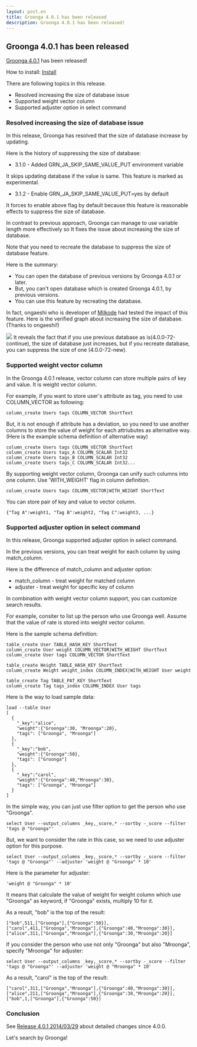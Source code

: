 ```yaml
---
layout: post.en
title: Groonga 4.0.1 has been released
description: Groonga 4.0.1 has been released!
---
```


Groonga 4.0.1 has been released
-------------------------------

[Groonga 4.0.1](/docs/news.html#release-4-0-1) has been released!

How to install: [Install](/docs/install.html)

There are following topics in this release.

-   Resolved increasing the size of database issue
-   Supported weight vector column
-   Supported adjuster option in select command

### Resolved increasing the size of database issue

In this release, Groonga has resolved that the size of database increase
by updating.

Here is the history of suppressing the size of database:

-   3.1.0 - Added GRN_JA_SKIP_SAME_VALUE_PUT environment variable

It skips updating database if the value is same. This feature is marked
as experimental.

-   3.1.2 - Enable GRN_JA_SKIP_SAME_VALUE_PUT=yes by default

It forces to enable above flag by default because this feature is
reasonable effects
 to suppress the size of database.

In contrast to previous approach, Groonga can manage to use variable
length more effectively so It fixes the issue about increasing the size
of database.

Note that you need to recreate the database to suppress the size of
database feature.

Here is the summary:

-   You can open the database of previous versions by Groonga 4.0.1
    or later.
-   But, you can't open database which is created Groonga 4.0.1, by
    previous versions.
-   You can use this feature by recreating the database.

In fact, ongaeshi who is developer of
[Milkode](http://milkode.ongaeshi.me/index.html) had tested the impact
of this feature. Here is the verified graph about increasing the size of
database. (Thanks to ongaeshi![]()!)

<html>
<img src="http://d3j5vwomefv46c.cloudfront.net/photos/large/843929509.png?1394947803"/>

</html>
It reveals the fact that if you use previous database as
is(4.0.0-72-continue), the size of database just increases, but if you
recreate database, you can suppress the size of one (4.0.0-72-new).

### Supported weight vector column

In the Groonga 4.0.1 release, vector column can store multiple pairs of
key and value. It is weight vector column.

For example, if you want to store user's attribute as tag, you need to
use COLUMN_VECTOR as following:

    column_create Users tags COLUMN_VECTOR ShortText

But, it is not enough if attribute has a deviation, so you need to use
another columns to store the value of weight for each attriubutes as
alternative way. (Here is the example schema definition of alternative
way)

    column_create Users tags COLUMN_VECTOR ShortText
    column_create Users tags_A COLUMN_SCALAR Int32
    column_create Users tags_B COLUMN_SCALAR Int32
    column_create Users tags_C COLUMN_SCALAR Int32...

By supporting weight vector column, Groonga can unify such columns into
one column. Use 'WITH_WEIGHT' flag in column definition.

    column_create Users tags COLUMN_VECTOR|WITH_WEIGHT ShortText

You can store pair of key and value to vector column.

    {"Tag A":weight1, "Tag B":weight2, "Tag C":weight3, ...}

### Supported adjuster option in select command

In this release, Groonga supported adjuster option in select command.

In the previous versions, you can treat weight for each column by using
match_column.

Here is the difference of match_column and adjuster option:

-   match_column - treat weight for matched column
-   adjuster - treat weight for specific key of column

In combination with weight vector column support, you can customize
search results.

For example, consiter to list up the person who use Groonga well. Assume
that the value of rate is stored into weight vector column.

Here is the sample schema definition:

    table_create User TABLE_HASH_KEY ShortText
    column_create User weight COLUMN_VECTOR|WITH_WEIGHT ShortText
    column_create User tags COLUMN_VECTOR ShortText

    table_create Weight TABLE_HASH_KEY ShortText
    column_create Weight weight_index COLUMN_INDEX|WITH_WEIGHT User weight

    table_create Tag TABLE_PAT_KEY ShortText
    column_create Tag tags_index COLUMN_INDEX User tags

Here is the way to load sample data:

    load --table User
    [
      {
        "_key":"alice",
        "weight":{"Groonga":30, "Mroonga":20},
        "tags": ["Groonga", "Mroonga"]
      },
      {
        "_key":"bob",
        "weight":{"Groonga":50},
        "tags": ["Groonga"]
      },
      {
        "_key":"carol",
        "weight":{"Groonga":40,"Mroonga":30},
        "tags": ["Groonga", "Mroonga"]
      }
    ]

In the simple way, you can just use filter option to get the person who
use "Groonga".

    select User --output_columns _key,_score,* --sortby -_score --filter 'tags @ "Groonga"'

But, we want to consider the rate in this case, so we need to use
adjuster option for this purpose.

    select User --output_columns _key,_score,* --sortby -_score --filter 'tags @ "Groonga"' --adjuster 'weight @ "Groonga" * 10'

Here is the parameter for adjuster:

    'weight @ "Groonga" * 10'

It means that calculate the value of weight for weight column which use
"Groonga" as keyword, if "Groonga" exists, multiply 10 for it.

As a result, "bob" is the top of the result:

    ["bob",511,["Groonga"],{"Groonga":50}],
    ["carol",411,["Groonga","Mroonga"],{"Groonga":40,"Mroonga":30}],
    ["alice",311,["Groonga","Mroonga"],{"Groonga":30,"Mroonga":20}]

If you consider the person who use not only "Groonga" but also
"Mroonga", specify "Mroonga" for adjuster:

    select User --output_columns _key,_score,* --sortby -_score --filter 'tags @ "Groonga"' --adjuster 'weight @ "Mroonga" * 10'

As a result, "carol" is the top of the result:

    ["carol",311,["Groonga","Mroonga"],{"Groonga":40,"Mroonga":30}],
    ["alice",211,["Groonga","Mroonga"],{"Groonga":30,"Mroonga":20}],
    ["bob",1,["Groonga"],{"Groonga":50}]

### Conclusion

See [Release 4.0.1 2014/03/29](/docs/news.html#release-4-0-1) about
detailed changes since 4.0.0.

Let's search by Groonga!
